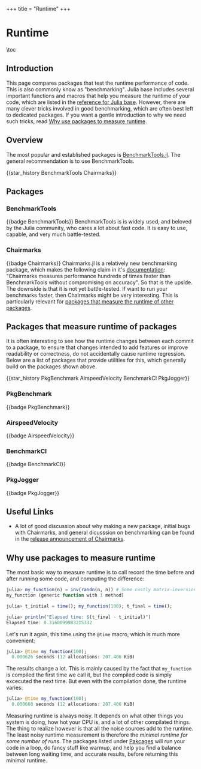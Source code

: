 +++
title = "Runtime"
+++

# Runtime
\toc

## Introduction
This page compares packages that test the runtime performance of code. This is also commonly know as "benchmarking". Julia base includes several important functions and macros that help you measure the runtime of your code, which are listed in the [reference for Julia base](https://docs.julialang.org/en/v1/base/base/). However, there are many clever tricks involved in good benchmarking, which are often best left to dedicated packages. If you want a gentle introduction to why we need such tricks, read [Why use packages to measure runtime](#why-use-packages-to-measure-runtime).

## Overview
The most popular and established packages is [BenchmarkTools.jl](#benchmarktools). The general recommendation is to use BenchmarkTools.

{{star_history BenchmarkTools Chairmarks}}
## Packages
### BenchmarkTools
{{badge BenchmarkTools}}
BenchmarkTools is is widely used, and beloved by the Julia community, who cares a lot about fast code. It is easy to use, capable, and very much battle-tested.

### Chairmarks
{{badge Chairmarks}}
Chairmarks.jl is a relatively new benchmarking package, which makes the following claim in it's [documentation](https://chairmarks.lilithhafner.com/v1.2.0/): "Chairmarks measures performance hundreds of times faster than BenchmarkTools without compromising on accuracy". So that is the upside. The downside is that it is not yet battle-tested. If want to run your benchmarks faster, then Chairmarks might be very interesting. This is particularly relevant for [packages that measure the runtime of other packages](#packages-that-measure-runtime-of-packages).

## Packages that measure runtime of packages
It is often interesting to see how the runtime changes between each commit to a package, to ensure that changes intended to add features or improve readability or correctness, do not accidentally cause runtime regression. Below are a list of packages that provide utilities for this, which generally build on the packages shown above.

{{star_history PkgBenchmark AirspeedVelocity BenchmarkCI PkgJogger}}

### PkgBenchmark
{{badge PkgBenchmark}}

### AirspeedVelocity
{{badge AirspeedVelocity}}

### BenchmarkCI
{{badge BenchmarkCI}}

### PkgJogger
{{badge PkgJogger}}

## Useful Links
- A lot of good discussion about why making a new package, initial bugs with Chairmarks, and general dicusssion on benchmarking can be found in the [release announcement of Chairmarks](https://discourse.julialang.org/t/chairmarks-jl/111096/3).

## Why use packages to measure runtime
The most basic way to measure runtime is to call record the time before and after running some code, and computing the difference:
```julia
julia> my_function(n) = inv(randn(n, n)) # Some costly matrix-inversion
my_function (generic function with 1 method)

julia> t_initial = time(); my_function(100); t_final = time();

julia> println("Elapsed time: $(t_final - t_initial)")
Elapsed time: 0.3160099983215332
```

Let's run it again, this time using the `@time` macro, which is much more convenient:
```julia
julia> @time my_function(100);
  0.000626 seconds (12 allocations: 207.406 KiB)
```

The results change a lot. This is mainly caused by the fact that `my_function` is compiled the first time we call it, but the compiled code is simply excecuted the next time. But even with the compilation done, the runtime varies:
```julia
julia> @time my_function(100);
  0.000660 seconds (12 allocations: 207.406 KiB)
```

Measuring runtime is always noisy. It depends on what other things you system is doing, how hot your CPU is, and a lot of other compilated things. The thing to realize however is that all the noise sources add to the runtime. The least noisy runtime measurement is therefore the _minimal runtime for some number of runs_. The packages listed under [Pakcages](#packages) will run your code in a loop, do fancy stuff like warmup, and help you find a balance between long waiting time, and accurate results, before returning this minimal runtime.